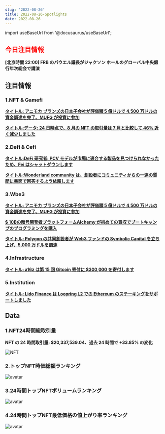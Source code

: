 ```yaml
---
slug: '2022-08-26'
title: 2022-08-26-Spotlights
date: 2022-08-26
---
```


import useBaseUrl from '@docusaurus/useBaseUrl';

## <font color='red'>今日注目情報</font>
**[北京時間 22:00] FRB のパウエル議長がジャクソン ホールのグローバル中央銀行年次総会で講演**


## 注目情報


### 1.NFT & Gamefi

[**タイトル: アニモカ ブランズの日本子会社が評価額 5 億ドルで 4,500 万ドルの資金調達を完了、MUFG が投資に参加**](https://www.animocabrands.com/animoca-brands-japan-raises-usd-45-million-from-mufg-and-animoca-brands-to-grow-web3-business)


[**タイトル:データ: 24 日時点で、8 月の NFT の取引量は 7 月と比較して 46% 近く減少しました**](https://www.theblock.co/post/165891/nft-marketplace-volumes-fell-further-in-august)



### 2.Defi & Cefi

[**タイトル:DeFi 研究者: PCV モデルが市場に適合する製品を見つけられなかったため、Fei はシャットダウンします**](https://twitter.com/DefiIgnas/status/1560794521977626624)


[**タイトル:Wonderland community は、創設者にコミュニティからの一連の質問に書面で回答するよう依頼します**](https://www.wonderlandforum.xyz/t/formal-inquiry-of-daniele-sestagalli-main/19282)




### 3.Wbe3

[**タイトル: アニモカ ブランズの日本子会社が評価額 5 億ドルで 4,500 万ドルの資金調達を完了、MUFG が投資に参加**](https://www.animocabrands.com/animoca-brands-japan-raises-usd-45-million-from-mufg-and-animoca-brands-to-grow-web3-business)


[**$ 10Bの暗号開発者プラットフォームAlchemy が初めての買収でブートキャンプのプログラミングを購入**](https://techcrunch.com/2022/08/25/crypto-developer-infrastructure-alchemy-acquisition-deal-ma-chainshot-coding-bootcamp/)


[**タイトル: Polygon の共同創設者が Web3 ファンドの Symbolic Capital を立ち上げ、5,000 万ドルを調達**](https://techcrunch.com/2022/08/25/polygon-web3-crypto-nailwal-symbolic-venture-capital-emerging-markets/)




### 4.Infrastructure

[**タイトル: a16z は第 15 回 Gitcoin 寄付に $300,000 を寄付します**](https://a16zcrypto.com/supporting-public-goods-with-gitcoin-grants/)



### 5.Institution

[**タイトル: Lido Finance は Loopring L2 での Ethereum のステーキングをサポートしました**](https://medium.com/@Loopring_L2/lido-staked-eth-on-loopring-l2-d05910a5d748)




## Data


### 1.NFT24時間総取引量

**NFT の 24 時間取引量: $20,337,539.04、過去 24 時間で +33.85% の変化**

![NFT](https://www.notion.so/image/https%3A%2F%2Fs3-us-west-2.amazonaws.com%2Fsecure.notion-static.com%2F3648eb96-995c-406c-80ce-3562277c7469%2FUntitled.png?table=block&id=05d1e370-dd73-4263-8ca0-b7f48d4cad16&spaceId=41114628-025a-49e8-b106-29a10cf50898&width=2000&userId=45751792-88bf-4e22-94dd-e59ac363f1e2&cache=v2)



### 2.トップNFT時価総額ランキング

![avatar](https://www.notion.so/image/https%3A%2F%2Fs3-us-west-2.amazonaws.com%2Fsecure.notion-static.com%2F45a28115-b390-4fde-a28b-2c6b22fd16a2%2FUntitled.png?table=block&id=a1dcb2c2-754b-43f9-8f71-10b16ded45b5&spaceId=41114628-025a-49e8-b106-29a10cf50898&width=2000&userId=45751792-88bf-4e22-94dd-e59ac363f1e2&cache=v2)



### 3.24時間トップNFTボリュームランキング

![avatar](https://www.notion.so/image/https%3A%2F%2Fs3-us-west-2.amazonaws.com%2Fsecure.notion-static.com%2Fd663a478-31f5-48de-8906-4b6dbd564eb1%2FUntitled.png?table=block&id=7a98a18b-20f4-438f-82e0-9b7e44f637ff&spaceId=41114628-025a-49e8-b106-29a10cf50898&width=2000&userId=45751792-88bf-4e22-94dd-e59ac363f1e2&cache=v2)



### 4.24時間トップNFT最低価格の値上がり率ランキング

![avatar](https://www.notion.so/image/https%3A%2F%2Fs3-us-west-2.amazonaws.com%2Fsecure.notion-static.com%2F575078b1-9acf-48a7-bee6-a67298ed0a4b%2FUntitled.png?table=block&id=ddc5e08c-2d72-426a-bf4b-296a3d828082&spaceId=41114628-025a-49e8-b106-29a10cf50898&width=2000&userId=45751792-88bf-4e22-94dd-e59ac363f1e2&cache=v2)